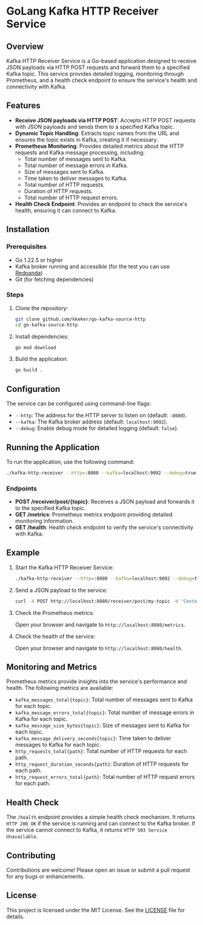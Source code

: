 # GoLang Kafka HTTP Receiver Service

## Overview

Kafka HTTP Receiver Service is a Go-based application designed to receive JSON payloads via HTTP POST requests and forward them to a specified Kafka topic. This service provides detailed logging, monitoring through Prometheus, and a health check endpoint to ensure the service's health and connectivity with Kafka.

## Features

- **Receive JSON payloads via HTTP POST**: Accepts HTTP POST requests with JSON payloads and sends them to a specified Kafka topic.
- **Dynamic Topic Handling**: Extracts topic names from the URL and ensures the topic exists in Kafka, creating it if necessary.
- **Prometheus Monitoring**: Provides detailed metrics about the HTTP requests and Kafka message processing, including:
  - Total number of messages sent to Kafka.
  - Total number of message errors in Kafka.
  - Size of messages sent to Kafka.
  - Time taken to deliver messages to Kafka.
  - Total number of HTTP requests.
  - Duration of HTTP requests.
  - Total number of HTTP request errors.
- **Health Check Endpoint**: Provides an endpoint to check the service's health, ensuring it can connect to Kafka.

## Installation

### Prerequisites

- Go 1.22.5 or higher
- Kafka broker running and accessible (for the test you can use [Redpanda](https://docs.redpanda.com/current/get-started/quick-start/))
- Git (for fetching dependencies)

### Steps

1. Clone the repository:

    ```sh
    git clone github.com/kkeker/go-kafka-source-http
    cd go-kafka-source-http
    ```

2. Install dependencies:

    ```sh
    go mod download
    ```

3. Build the application:

    ```sh
    go build .
    ```

## Configuration

The service can be configured using command-line flags:

- `--http`: The address for the HTTP server to listen on (default: `:8080`).
- `--kafka`: The Kafka broker address (default: `localhost:9092`).
- `--debug`: Enable debug mode for detailed logging (default: `false`).

## Running the Application

To run the application, use the following command:

```sh
./kafka-http-receiver --http=:8080 --kafka=localhost:9092 --debug=true
```

### Endpoints

- **POST /receiver/post/{topic}**: Receives a JSON payload and forwards it to the specified Kafka topic.
- **GET /metrics**: Prometheus metrics endpoint providing detailed monitoring information.
- **GET /health**: Health check endpoint to verify the service's connectivity with Kafka.

## Example

1. Start the Kafka HTTP Receiver Service:

    ```sh
    ./kafka-http-receiver --http=:8080 --kafka=localhost:9092 --debug=true
    ```

2. Send a JSON payload to the service:

    ```sh
    curl -X POST http://localhost:8080/receiver/post/my-topic -H "Content-Type: application/json" -d '{"key": "value"}'
    ```

3. Check the Prometheus metrics:

    Open your browser and navigate to `http://localhost:8080/metrics`.

4. Check the health of the service:

    Open your browser and navigate to `http://localhost:8080/health`.

## Monitoring and Metrics

Prometheus metrics provide insights into the service's performance and health. The following metrics are available:

- `kafka_messages_total{topic}`: Total number of messages sent to Kafka for each topic.
- `kafka_message_errors_total{topic}`: Total number of message errors in Kafka for each topic.
- `kafka_message_size_bytes{topic}`: Size of messages sent to Kafka for each topic.
- `kafka_message_delivery_seconds{topic}`: Time taken to deliver messages to Kafka for each topic.
- `http_requests_total{path}`: Total number of HTTP requests for each path.
- `http_request_duration_seconds{path}`: Duration of HTTP requests for each path.
- `http_request_errors_total{path}`: Total number of HTTP request errors for each path.

## Health Check

The `/health` endpoint provides a simple health check mechanism. It returns `HTTP 200 OK` if the service is running and can connect to the Kafka broker. If the service cannot connect to Kafka, it returns `HTTP 503 Service Unavailable`.

## Contributing

Contributions are welcome! Please open an issue or submit a pull request for any bugs or enhancements.

## License

This project is licensed under the MIT License. See the [LICENSE](LICENSE) file for details.
